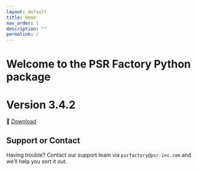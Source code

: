 ```yaml
---
layout: default
title: Home
nav_order: 1
description: ""
permalink: /
---
```


# Welcome to the PSR Factory Python package


# Version 3.4.2

🔗 [Download](https://www.psr-inc.com/app/link/?t=d&f=factory_python-3.4.2-windows-x64-bc00d3f-release.zip)


## Support or Contact

Having trouble? Contact our support team via `psrfactory@psr-inc.com` and we’ll help you sort it out.
